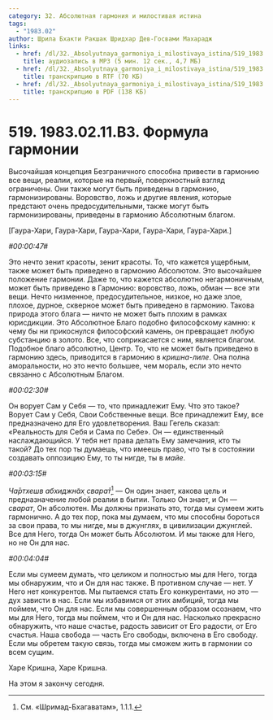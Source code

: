 ```yaml
---
category: 32. Абсолютная гармония и милостивая истина
tags:
  - "1983.02"
author: Шрила Бхакти Ракшак Шридхар Дев-Госвами Махарадж
links:
  - href: /dl/32._Absolyutnaya_garmoniya_i_milostivaya_istina/519_1983.02.11.B3_SridharMj_Formula_garmonii.mp3
    title: аудиозапись в MP3 (5 мин. 12 сек., 4,7 МБ)
  - href: /dl/32._Absolyutnaya_garmoniya_i_milostivaya_istina/519_1983.02.11.B3_SridharMj_Formula_garmonii.rtf
    title: транскрипцию в RTF (70 КБ)
  - href: /dl/32._Absolyutnaya_garmoniya_i_milostivaya_istina/519_1983.02.11.B3_SridharMj_Formula_garmonii.pdf
    title: транскрипцию в PDF (138 КБ)
---
```


# 519. 1983.02.11.B3. Формула гармонии

Высочайшая концепция Безграничного способна привести в гармонию все вещи, реалии, которые на первый, поверхностный взгляд ограничены. Они также могут быть приведены в гармонию, гармонизированы. Воровство, ложь и другие явления, которые предстают очень предосудительными, также могут быть гармонизированы, приведены в гармонию Абсолютным благом.

[Гаура-Хари, Гаура-Хари, Гаура-Хари, Гаура-Хари, Гаура-Хари.]

*#00:00:47#*

Это нечто зенит красоты, зенит красоты. То, что кажется ущербным, также может быть приведено в гармонию Абсолютом. Это высочайшее положение гармонии. Даже то, что кажется абсолютно негармоничным, может быть приведено в Гармонию: воровство, ложь, обман — все эти вещи. Нечто низменное, предосудительное, низкое, но даже злое, плохое, дурное, скверное может быть приведено в гармонию. Такова природа этого блага — ничто не может быть плохим в рамках юрисдикции. Это Абсолютное Благо подобно философскому камню: к чему бы ни прикоснулся философский камень, он превращает любую субстанцию в золото. Все, что соприкасается с ним, является благом. Подобное благо абсолютно, Центр. То, что не может быть приведено в гармонию здесь, приводится в гармонию в *кришна-лиле*. Она полна аморальности, но это нечто большее, чем мораль, если это нечто связанно с Абсолютным Благом.

*#00:02:30#*

Он ворует Сам у Себя — то, что принадлежит Ему. Что это такое? Ворует Сам у Себя, Свои Собственные вещи. Все принадлежит Ему, все предназначено для Его удовлетворения. Ваш Гегель сказал: «Реальность для Себя и Сама по Себе». Он — единственный наслаждающийся. У тебя нет права делать Ему замечания, кто ты такой? До тех пор ты думаешь, что имеешь право, что ты в состоянии создавать оппозицию Ему, то ты нигде, ты в *майе*.

*#00:03:15#*

*Ча̄ртхешв абхиджн̃ах̣ свара̄т̣*[^_ftn1] — Он один знает, какова цель и предназначение любой реалии в бытии. Только Он знает, и Он — *сварат*, Он абсолютен. Мы должны признать это, тогда мы сумеем жить гармонично. А до тех пор, пока мы думаем, что мы способны бороться за свои права, то мы нигде, мы в джунглях, в цивилизации джунглей. Все для Него, тогда Он может быть Абсолютом. И мы также для Него, но не Он для нас.

*#00:04:04#*

Если мы сумеем думать, что целиком и полностью мы для Него, тогда мы обнаружим, что и Он для нас также. В противном случае — нет. У Него нет конкурентов. Мы пытаемся стать Его конкурентами, но это — дух зависти в нас. Если мы избавимся от этих амбиций, тогда мы поймем, что Он для нас. Если мы совершенным образом осознаем, что мы для Него, тогда мы поймем, что и Он для нас. Насколько прекрасно обнаружить, что наше счастье, радость зависит от Его радости, от Его счастья. Наша свобода — часть Его свободы, включена в Его свободу. Если мы обретем такую связь, тогда мы сможем жить в гармонии со всем сущим.

Харе Кришна, Харе Кришна.

На этом я закончу сегодня.



[^_ftn1]: См. «Шримад-Бхагаватам», 1.1.1.


